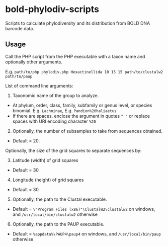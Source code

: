 # bold-phylodiv-scripts
Scripts to calculate phylodiversity and its distribution from BOLD DNA barcode data.

## Usage
Call the PHP script from the PHP executable with a taxon name and optionally other arguments.

E.g. `path/to/php phylodiv.php Hexactinellida 10 15 15 path/to/clustalw2 path/to/paup`

List of command line arguments:
1. Taxonomic name of the group to analyze.
  * At phylum, order, class, family, subfamily or genus level, or species binomial. E.g. `Lachninae`, E.g. `Pandion%20haliaetus`
  * If there are spaces, enclose the argument in quotes `" "` or replace spaces with URI encoding character `%20`
2. Optionally, the number of subsamples to take from sequences obtained. 
  * Default = 20.

Optionally, the size of the grid squares to separate sequences by:

3. Latitude (width) of grid squares
  * Default = 30
4. Longitude (height) of grid squares
  * Default = 30
5. Optionally, the path to the Clustal executable.
  * Default = `\"Program Files (x86)"\ClustalW2\clustalw2` on windows, and `/usr/local/bin/clustalw2` otherwise
6. Optionally, the path to the PAUP executable.
  * Default = `%appdata%\PAUP4\paup4` on windows, and `/usr/local/bin/paup` otherwise
